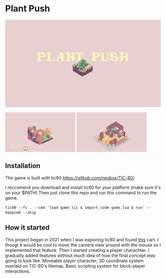 # Plant Push

![Game Splash screen gif with rotating level](assets/banner.gif)

<p>
    <img src="./assets/level%201.gif" alt="level 1" width=45%>
    <img src="./assets/level%209.gif" alt="level 9" width=45%>
</p>

## Installation
The game is built with tic80
https://github.com/nesbox/TIC-80/


I reccomend you download and install tic80 for your platform (make sure it's on your $PATH)
Then just clone this repo and run this command to run the game.
```
tic80 --fs . --cmd 'load game.tic & import code game.lua & run' --keepcmd --skip
```

## How it started

This project began in 2021 when I was exploring tic80 and found [this](https://tic80.com/play?cart=1229) cart.
I thougt it would be cool to move the camera view around with the mouse so I implemented that feature.
Then I started creating a player charachter.
I gradually added features without much idea of how the final concept was going to look like.
Moveable player character,
3D coordinate system overlaid on TIC-80's tilemap,
Basic scripting system for block-player interactions.